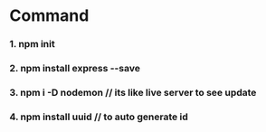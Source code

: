 # Command

### 1. npm init
### 2. npm install express --save
### 3. npm i -D nodemon  // its like live server to see update 
### 4. npm install uuid // to auto generate id

